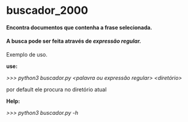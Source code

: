 # buscador_2000

#### Encontra documentos que contenha a frase selecionada.
#### A busca pode ser feita através de *expressão regular.*

Exemplo de uso.

**use:**

*>>> python3 buscador.py <palavra ou expressão regular> <diretório>*

por default ele procura no diretório atual

**Help:**

*>>> python3 buscador.py -h*

